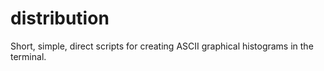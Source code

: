 distribution
============

Short, simple, direct scripts for creating ASCII graphical histograms in the terminal.